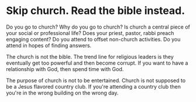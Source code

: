 # Skip church. Read the bible instead.

Do you go to church? Why do you go to church? Is church a central piece of your social or professional life? Does your priest, pastor, rabbi preach engaging content? Do you attend to offset non-church activities. Do you attend in hopes of finding answers.

The church is not the bible. The trend line for religious leaders is they eventually get too powerful and then become corrupt. If you want to have a relationship with God, then spend time with God.

The purpose of church is not to be entertained. Church is not supposed to be a Jesus flavored country club. If you're attending a country club then you're in the wrong building on the wrong day.
